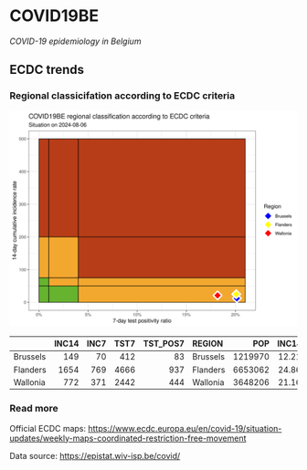 
# COVID19BE

*COVID-19 epidemiology in Belgium*

## ECDC trends

### Regional classicifation according to ECDC criteria

![](COVID9BE-ecdc-trend.png)

|          | INC14 | INC7 | TST7 | TST\_POS7 | REGION   |     POP | INC14\_RT |       PR7 |          GR |
| :------- | ----: | ---: | ---: | --------: | :------- | ------: | --------: | --------: | ----------: |
| Brussels |   149 |   70 |  412 |        83 | Brussels | 1219970 |  12.21342 | 0.2014563 | \-0.1139241 |
| Flanders |  1654 |  769 | 4666 |       937 | Flanders | 6653062 |  24.86073 | 0.2008144 | \-0.1310734 |
| Wallonia |   772 |  371 | 2442 |       444 | Wallonia | 3648206 |  21.16109 | 0.1818182 | \-0.0748130 |

### Read more

Official ECDC maps:
<https://www.ecdc.europa.eu/en/covid-19/situation-updates/weekly-maps-coordinated-restriction-free-movement>

Data source: <https://epistat.wiv-isp.be/covid/>
